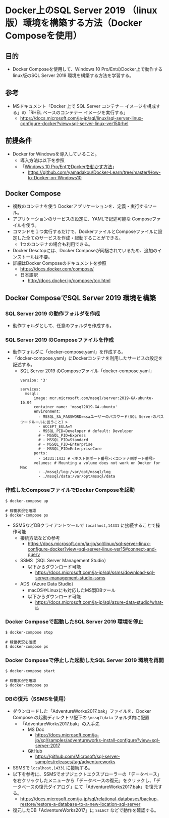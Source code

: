 # Docker上のSQL Server 2019 （linux版）環境を構築する方法（Docker Composeを使用）

## 目的
- Docker Composeを使用して、Windows 10 Pro/EntのDocker上で動作するlinux版のSQL Server 2019 環境を構築する方法を学習する。

## 参考
- MSドキュメント「Docker 上で SQL Server コンテナー イメージを構成する」の「RHEL ベースのコンテナー イメージを実行する」
  - https://docs.microsoft.com/ja-jp/sql/linux/sql-server-linux-configure-docker?view=sql-server-linux-ver15#rhel

## 前提条件
- Docker for Windowsを導入していること。
  - 導入方法は以下を参照
  - 「[Windows 10 Pro/EntでDockerを動かす方法](https://github.com/yamadakou/Docker-Learn/tree/master/How-to-Docker-on-Windows10)」
    - https://github.com/yamadakou/Docker-Learn/tree/master/How-to-Docker-on-Windows10

## Docker Compose
- 複数のコンテナを使う Dockerアプリケーションを、定義・実行するツール。
- アプリケーションのサービスの設定に、YAMLで記述可能な Composeファイルを使う。
- コマンドを１つ実行するだけで、DockerファイルとComposeファイルに設定した全てのサービスを作成・起動することができる。
  - 1つのコンテナの場合も利用できる。
- Docker Desctopには、Docker Composeが同梱されているため、追加のインストールは不要。
- 詳細はDocker Composeのドキュメントを参照
  - https://docs.docker.com/compose/
  - 日本語訳
    - http://docs.docker.jp/compose/toc.html

## Docker ComposeでSQL Server 2019 環境を構築
### SQL Server 2019 の動作フォルダを作成
- 動作フォルダとして、任意のフォルダを作成する。

### SQL Server 2019 のComposeファイルを作成
- 動作フォルダに「docker-compose.yaml」を作成する。
- 「docker-compose.yaml」にDockerコンテナを利用したサービスの設定を記述する。
  - SQL Server 2019 のComposeファイル「docker-compose.yaml」
    ```
    version: '3'

    services:
      mssql:
          image: mcr.microsoft.com/mssql/server:2019-GA-ubuntu-16.04
          container_name: 'mssql2019-GA-ubuntu'
          environment:
            - MSSQL_SA_PASSWORD=<saユーザーのパスワード(SQL Serverのパスワードルールに従うこと）>
            - ACCEPT_EULA=Y
            - MSSQL_PID=Developer # default: Developer
            # - MSSQL_PID=Express
            # - MSSQL_PID=Standard
            # - MSSQL_PID=Enterprise
            # - MSSQL_PID=EnterpriseCore
          ports:
            - 14331:1433 # <ホスト側ポート番号>:<コンテナ側ポート番号>
          volumes: # Mounting a volume does not work on Docker for Mac
            - ./mssql/log:/var/opt/mssql/log
            - ./mssql/data:/var/opt/mssql/data
    ```

### 作成したComposeファイルでDocker Composeを起動
```
$ docker-compose up

# 稼働状況を確認
$ docker-compose ps
```
- SSMSなどDBクライアントツールで `localhost,14331` に接続することで操作可能
  - 接続方法などの参考
    - https://docs.microsoft.com/ja-jp/sql/linux/sql-server-linux-configure-docker?view=sql-server-linux-ver15#connect-and-query
  - SSMS（SQL Server Management Studio）
    - 以下からダウンロード可能
      - https://docs.microsoft.com/ja-jp/sql/ssms/download-sql-server-management-studio-ssms
  - ADS（Azure Data Studio）
    - macOSやLinuxにも対応したMS製DBツール
    - 以下からダウンロード可能
      - https://docs.microsoft.com/ja-jp/sql/azure-data-studio/what-is

### Docker Composeで起動したSQL Server 2019 環境を停止
```
$ docker-compose stop

# 稼働状況を確認
$ docker-compose ps
```

### Docker Composeで停止した起動したSQL Server 2019 環境を再開
```
$ docker-compose start

# 稼働状況を確認
$ docker-compose ps
```
### DBの復元（SSMSを使用）
- ダウンロードした「AdventureWorks2017.bak」ファイルを、Docker Compose の起動ディレクトリ配下の `\mssql\data` フォルダ内に配置
  - 「AdventureWorks2017.bak」の入手先
    - MS Doc
      - https://docs.microsoft.com/ja-jp/sql/samples/adventureworks-install-configure?view=sql-server-2017
    - GitHub
      - https://github.com/Microsoft/sql-server-samples/releases/tag/adventureworks
- SSMSで `localhost,14331` に接続する。
- 以下を参考に、SSMSでオブジェクトエクスプローラーの「データベース」を右クリックしたメニューから「データベースの復元」をクリックし、「データベースの復元ダイアログ」にて「AdventureWorks2017.bak」を復元する。
  - https://docs.microsoft.com/ja-jp/sql/relational-databases/backup-restore/restore-a-database-to-a-new-location-sql-server
- 復元したDB「AdventureWorks2017」に `SELECT` などで動作を確認する。

